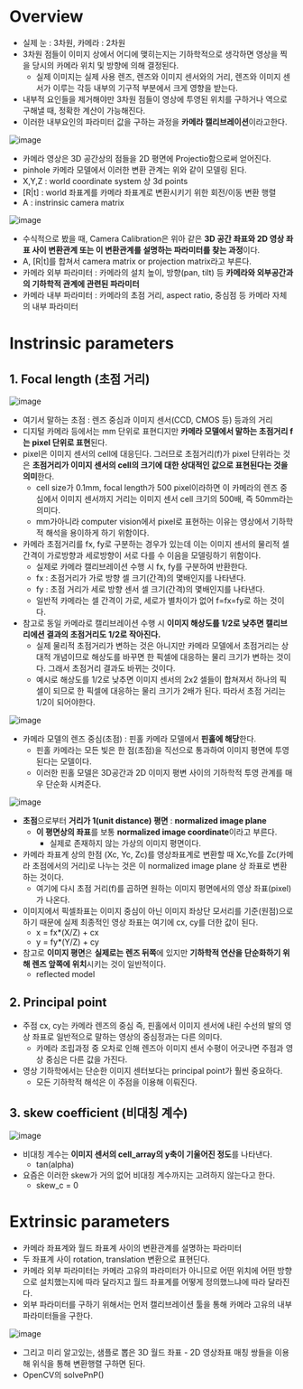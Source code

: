 # Overview
- 실제 눈 : 3차원, 카메라 : 2차원
- 3차원 점들이 이미지 상에서 어디에 맺히는지는 기하학적으로 생각하면 영상을 찍을 당시의 카메라 위치 및 방향에 의해 결정된다.
  - 실제 이미지는 실제 사용 렌즈, 렌즈와 이미지 센서와의 거리, 렌즈와 이미지 센서가 이루는 각등 내부의 기구적 부분에서 크게 영향을 받는다.
- 내부적 요인들을 제거해야만 3차원 점들이 영상에 투영된 위치를 구하거나 역으로 구해낼 때, 정확한 계산이 가능해진다.
- 이러한 내부요인의 파라미터 값을 구하는 과정을 **카메라 캘리브레이션**이라고한다.

![image](https://user-images.githubusercontent.com/69780812/146338283-d30ef26c-7361-4e45-9200-ca51634bbd27.png)
- 카메라 영상은 3D 공간상의 점들을 2D 평면에 Projectio함으로써 얻어진다.
- pinhole 카메라 모델에서 이러한 변환 관계는 위와 같이 모델링 된다.
- X,Y,Z : world coordinate system 상 3d points
- \[R|t] : world 좌표계를 카메라 좌표계로 변환시키기 위한 회전/이동 변환 행렬
- A : instrinsic camera matrix

![image](https://user-images.githubusercontent.com/69780812/146338739-68256e83-8b56-44c7-a0d6-cb45514e4bf0.png)
- 수식적으로 봤을 때, Camera Calibration은 위아 같은 **3D 공간 좌표와 2D 영상 좌표 사이 변환관계 또는 이 변환관계를 설명하는 파라미터를 찾는 과정**이다.
- A, \[R|t]를 합쳐서 camera matrix or projection matrix라고 부른다.
- 카메라 외부 파라미터 : 카메라의 설치 높이, 방향(pan, tilt) 등 **카메라와 외부공간과의 기하학적 관계에 관련된 파라미터**
- 카메라 내부 파라미터 : 카메라의 초점 거리, aspect ratio, 중심점 등 카메라 자체의 내부 파라미터

# Instrinsic parameters
## 1. Focal length (초점 거리)
![image](https://user-images.githubusercontent.com/69780812/146339313-cbcf856a-b0e4-44ac-97a8-8dade22affce.png)
- 여기서 말하는 초점 : 렌즈 중심과 이미지 센서(CCD, CMOS 등) 등과의 거리
- 디지털 카메라 등에서는 mm 단위로 표현디지만 **카메라 모델에서 말하는 초점거리 f는 pixel 단위로 표현**된다.
- pixel은 이미지 센서의 cell에 대응딘다. 그러므로 초점거리(f)가 pixel 단위라는 것은 **초점거리가 이미지 센서의 cell의 크기에 대한 상대적인 값으로 표현된다는 것을 의미**한다.
  - cell size가 0.1mm, focal length가 500 pixel이라하면 이 카메라의 렌즈 중심에서 이미지 센서까지 거리는 이미지 센서 cell 크기의 500배, 즉 50mm라는 의미다.
  - mm가아니라 computer vision에서 pixel로 표현하는 이유는 영상에서 기하학적 해석을 용이하게 하기 위함이다.
- 카메라 초점거리를 fx, fy로 구분하는 경우가 있는데 이는 이미지 센서의 물리적 셀 간격이 가로방향과 세로방향이 서로 다를 수 이음을 모델링하기 위함이다.
  - 실제로 카메라 캘리브레이션 수행 시 fx, fy를 구분하여 반환한다.
  - fx : 초점거리가 가로 방향 셀 크기(간격)의 몇배인지를 나타낸다.
  - fy : 초점 거리가 세로 방향 센서 셀 크기(간격)의 몇배인지를 나타낸다.
  - 일반적 카메라는 셀 간격이 가로, 세로가 별차이가 없어 f=fx=fy로 하는 것이다.
- 참고로 동일 카메라로 캘리브레이션 수행 시 **이미지 해상도를 1/2로 낮추면 캘리브리에션 결과의 초점거리도 1/2로 작아진다.**
  - 실제 물리적 초점거리가 변하는 것은 아니지만 카메라 모델에서 초점거리는 상대적 개념이므로 해상도를 바꾸면 한 픽셀에 대응하는 물리 크기가 변하는 것이다. 그래서 초점거리 결과도 바뀌는 것이다.
  - 예시로 해상도를 1/2로 낮추면 이미지 센서의 2x2 셀들이 합쳐져서 하나의 픽셀이 되므로 한 픽셀에 대응하는 물리 크기가 2배가 된다. 따라서 초점 거리는 1/2이 되어야한다.

![image](https://user-images.githubusercontent.com/69780812/146341975-1f03d408-813b-44b6-a64d-68988ee53f5e.png)
- 카메라 모델의 렌즈 중심(초점) : 핀홀 카메라 모델에서 **핀홀에 해당**한다.
  - 핀홀 카메라는 모든 빛은 한 점(초점)을 직선으로 통과하여 이미지 평면에 투영된다는 모델이다.
  - 이러한 핀홀 모델은 3D공간과  2D 이미지 평변 사이의 기하학적 투영 관계를 매우 단순화 시켜준다.

![image](https://user-images.githubusercontent.com/69780812/146341933-853def1c-d2d0-4452-b5a5-170e954d0518.png)
- **초점**으로부터 **거리가 1(unit distance) 평면** : **normalized image plane**
  - **이 평면상의 좌표**를 보통 **normalized image coordinate**이라고 부른다.
    - 실제로 존재하지 않는 가상의 이미지 평면이다.
- 카메라 좌표계 상의 한점 (Xc, Yc, Zc)를 영상좌표계로 변환할 때 Xc,Yc를 Zc(카메라 초점에서의 거리)로 나누는 것은 이 normalized image plane 상 좌표로 변환하는 것이다.
  - 여기에 다시 초점 거리(f)를 곱하면 원하는 이미지 평면에서의 영상 좌표(pixel)가 나온다.
- 이미지에서 픽셀좌표는 이미지 중심이 아닌 이미지 좌상단 모서리를 기준(원점)으로하기 때문에 실제 최종적인 영상 좌표는 여기에 cx, cy를 더한 값이 된다.
  - x = fx*(X/Z) + cx
  - y = fy*(Y/Z) + cy
- 참고로 **이미지 평면**은 **실제로는 렌즈 뒤쪽**에 있지만 **기하학적 연산을 단순화하기 위해 렌즈 앞쪽에 위치**시키는 것이 일반적이다.
  - reflected model

## 2. Principal point
- 주점 cx, cy는 카메라 렌즈의 중심 즉, 핀홀에서 이미지 센서에 내린 수선의 발의 영상 좌표로 일반적으로 말하는 영상의 중심정과는 다른 의미다.
  - 카메라 조립과정 중 오차로 인해 렌즈아 이미지 센서 수평이 어긋나면 주점과 영상 중심은 다른 값을 가진다.
- 영상 기하학에서는 단순한 이미지 센터보다는 principal point가 훨씬 중요하다.
  - 모든 기하학적 해석은 이 주점을 이용해 이뤄진다.

## 3. skew coefficient (비대칭 계수)
![image](https://user-images.githubusercontent.com/69780812/146493694-a02b1458-b1c4-4aab-96d8-bfb05a0b0b6e.png)
- 비대칭 계수는 **이미지 센서의 cell_array의 y축이 기울어진 정도**를 나타낸다.
  - tan(alpha)
- 요즘은 이러한 skew가 거의 없어 비대칭 계수까지는 고려하지 않는다고 한다.
  - skew_c = 0

# Extrinsic parameters
- 카메라 좌표계와 월드 좌표계 사이의 변환관계를 설명하는 파라미터
- 두 좌표계 사이 rotation, translation 변환으로 표현딘다.
- 카메라 외부 파라미터는 카메라 고유의 파라미터가 아니므로 어떤 위치에 어떤 방향으로 설치했는지에 따라 달라지고 월드 좌표계를 어떻게 정의했느냐에 따라 달라진다.
- 외부 파라미터를 구하기 위해서는 먼저 캘리브레이션 툴을 통해 카메라 고유의 내부 파라미터들을 구한다.

![image](https://user-images.githubusercontent.com/69780812/146494020-98f8dd22-6966-4fdf-831b-8cf1909f7011.png)
- 그리고 미리 알고있는, 샘플로 뽑은 3D 월드 좌표 - 2D 영상좌표 매칭 쌍들을 이용해 위식을 통해 변환행렬 구하면 된다.
- OpenCV의 solvePnP()